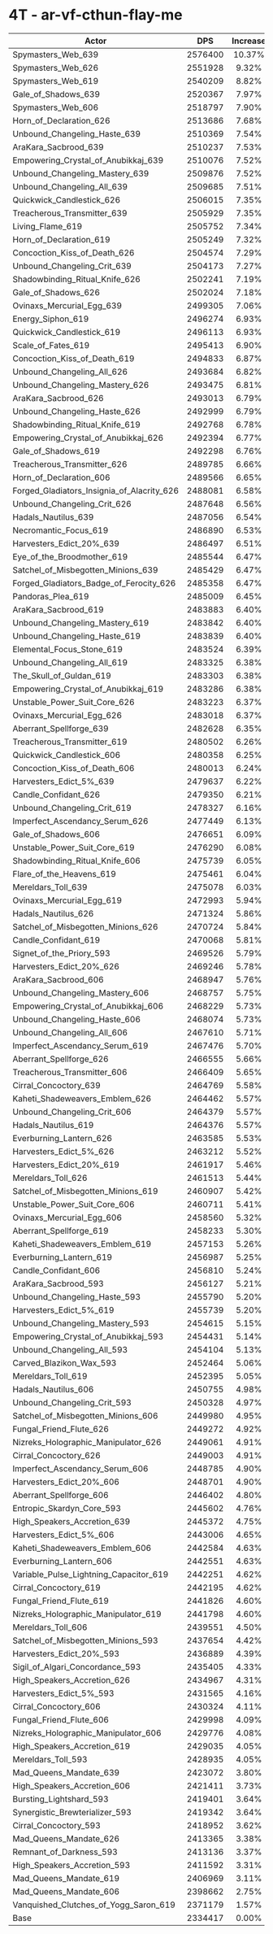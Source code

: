 # 4T - ar-vf-cthun-flay-me
| Actor | DPS | Increase |
|---|:---:|:---:|
|Spymasters_Web_639|2576400|10.37%|
|Spymasters_Web_626|2551928|9.32%|
|Spymasters_Web_619|2540209|8.82%|
|Gale_of_Shadows_639|2520367|7.97%|
|Spymasters_Web_606|2518797|7.90%|
|Horn_of_Declaration_626|2513686|7.68%|
|Unbound_Changeling_Haste_639|2510369|7.54%|
|AraKara_Sacbrood_639|2510237|7.53%|
|Empowering_Crystal_of_Anubikkaj_639|2510076|7.52%|
|Unbound_Changeling_Mastery_639|2509876|7.52%|
|Unbound_Changeling_All_639|2509685|7.51%|
|Quickwick_Candlestick_626|2506015|7.35%|
|Treacherous_Transmitter_639|2505929|7.35%|
|Living_Flame_619|2505752|7.34%|
|Horn_of_Declaration_619|2505249|7.32%|
|Concoction_Kiss_of_Death_626|2504574|7.29%|
|Unbound_Changeling_Crit_639|2504173|7.27%|
|Shadowbinding_Ritual_Knife_626|2502241|7.19%|
|Gale_of_Shadows_626|2502024|7.18%|
|Ovinaxs_Mercurial_Egg_639|2499305|7.06%|
|Energy_Siphon_619|2496274|6.93%|
|Quickwick_Candlestick_619|2496113|6.93%|
|Scale_of_Fates_619|2495413|6.90%|
|Concoction_Kiss_of_Death_619|2494833|6.87%|
|Unbound_Changeling_All_626|2493684|6.82%|
|Unbound_Changeling_Mastery_626|2493475|6.81%|
|AraKara_Sacbrood_626|2493013|6.79%|
|Unbound_Changeling_Haste_626|2492999|6.79%|
|Shadowbinding_Ritual_Knife_619|2492768|6.78%|
|Empowering_Crystal_of_Anubikkaj_626|2492394|6.77%|
|Gale_of_Shadows_619|2492298|6.76%|
|Treacherous_Transmitter_626|2489785|6.66%|
|Horn_of_Declaration_606|2489566|6.65%|
|Forged_Gladiators_Insignia_of_Alacrity_626|2488081|6.58%|
|Unbound_Changeling_Crit_626|2487648|6.56%|
|Hadals_Nautilus_639|2487056|6.54%|
|Necromantic_Focus_619|2486890|6.53%|
|Harvesters_Edict_20%_639|2486497|6.51%|
|Eye_of_the_Broodmother_619|2485544|6.47%|
|Satchel_of_Misbegotten_Minions_639|2485429|6.47%|
|Forged_Gladiators_Badge_of_Ferocity_626|2485358|6.47%|
|Pandoras_Plea_619|2485009|6.45%|
|AraKara_Sacbrood_619|2483883|6.40%|
|Unbound_Changeling_Mastery_619|2483842|6.40%|
|Unbound_Changeling_Haste_619|2483839|6.40%|
|Elemental_Focus_Stone_619|2483524|6.39%|
|Unbound_Changeling_All_619|2483325|6.38%|
|The_Skull_of_Guldan_619|2483303|6.38%|
|Empowering_Crystal_of_Anubikkaj_619|2483286|6.38%|
|Unstable_Power_Suit_Core_626|2483223|6.37%|
|Ovinaxs_Mercurial_Egg_626|2483018|6.37%|
|Aberrant_Spellforge_639|2482628|6.35%|
|Treacherous_Transmitter_619|2480502|6.26%|
|Quickwick_Candlestick_606|2480358|6.25%|
|Concoction_Kiss_of_Death_606|2480013|6.24%|
|Harvesters_Edict_5%_639|2479637|6.22%|
|Candle_Confidant_626|2479350|6.21%|
|Unbound_Changeling_Crit_619|2478327|6.16%|
|Imperfect_Ascendancy_Serum_626|2477449|6.13%|
|Gale_of_Shadows_606|2476651|6.09%|
|Unstable_Power_Suit_Core_619|2476290|6.08%|
|Shadowbinding_Ritual_Knife_606|2475739|6.05%|
|Flare_of_the_Heavens_619|2475461|6.04%|
|Mereldars_Toll_639|2475078|6.03%|
|Ovinaxs_Mercurial_Egg_619|2472993|5.94%|
|Hadals_Nautilus_626|2471324|5.86%|
|Satchel_of_Misbegotten_Minions_626|2470724|5.84%|
|Candle_Confidant_619|2470068|5.81%|
|Signet_of_the_Priory_593|2469526|5.79%|
|Harvesters_Edict_20%_626|2469246|5.78%|
|AraKara_Sacbrood_606|2468947|5.76%|
|Unbound_Changeling_Mastery_606|2468757|5.75%|
|Empowering_Crystal_of_Anubikkaj_606|2468229|5.73%|
|Unbound_Changeling_Haste_606|2468074|5.73%|
|Unbound_Changeling_All_606|2467610|5.71%|
|Imperfect_Ascendancy_Serum_619|2467476|5.70%|
|Aberrant_Spellforge_626|2466555|5.66%|
|Treacherous_Transmitter_606|2466409|5.65%|
|Cirral_Concoctory_639|2464769|5.58%|
|Kaheti_Shadeweavers_Emblem_626|2464462|5.57%|
|Unbound_Changeling_Crit_606|2464379|5.57%|
|Hadals_Nautilus_619|2464376|5.57%|
|Everburning_Lantern_626|2463585|5.53%|
|Harvesters_Edict_5%_626|2463212|5.52%|
|Harvesters_Edict_20%_619|2461917|5.46%|
|Mereldars_Toll_626|2461513|5.44%|
|Satchel_of_Misbegotten_Minions_619|2460907|5.42%|
|Unstable_Power_Suit_Core_606|2460711|5.41%|
|Ovinaxs_Mercurial_Egg_606|2458560|5.32%|
|Aberrant_Spellforge_619|2458233|5.30%|
|Kaheti_Shadeweavers_Emblem_619|2457153|5.26%|
|Everburning_Lantern_619|2456987|5.25%|
|Candle_Confidant_606|2456810|5.24%|
|AraKara_Sacbrood_593|2456127|5.21%|
|Unbound_Changeling_Haste_593|2455790|5.20%|
|Harvesters_Edict_5%_619|2455739|5.20%|
|Unbound_Changeling_Mastery_593|2454615|5.15%|
|Empowering_Crystal_of_Anubikkaj_593|2454431|5.14%|
|Unbound_Changeling_All_593|2454104|5.13%|
|Carved_Blazikon_Wax_593|2452464|5.06%|
|Mereldars_Toll_619|2452395|5.05%|
|Hadals_Nautilus_606|2450755|4.98%|
|Unbound_Changeling_Crit_593|2450328|4.97%|
|Satchel_of_Misbegotten_Minions_606|2449980|4.95%|
|Fungal_Friend_Flute_626|2449272|4.92%|
|Nizreks_Holographic_Manipulator_626|2449061|4.91%|
|Cirral_Concoctory_626|2449003|4.91%|
|Imperfect_Ascendancy_Serum_606|2448785|4.90%|
|Harvesters_Edict_20%_606|2448701|4.90%|
|Aberrant_Spellforge_606|2446402|4.80%|
|Entropic_Skardyn_Core_593|2445602|4.76%|
|High_Speakers_Accretion_639|2445372|4.75%|
|Harvesters_Edict_5%_606|2443006|4.65%|
|Kaheti_Shadeweavers_Emblem_606|2442584|4.63%|
|Everburning_Lantern_606|2442551|4.63%|
|Variable_Pulse_Lightning_Capacitor_619|2442251|4.62%|
|Cirral_Concoctory_619|2442195|4.62%|
|Fungal_Friend_Flute_619|2441826|4.60%|
|Nizreks_Holographic_Manipulator_619|2441798|4.60%|
|Mereldars_Toll_606|2439551|4.50%|
|Satchel_of_Misbegotten_Minions_593|2437654|4.42%|
|Harvesters_Edict_20%_593|2436889|4.39%|
|Sigil_of_Algari_Concordance_593|2435405|4.33%|
|High_Speakers_Accretion_626|2434967|4.31%|
|Harvesters_Edict_5%_593|2431565|4.16%|
|Cirral_Concoctory_606|2430324|4.11%|
|Fungal_Friend_Flute_606|2429998|4.09%|
|Nizreks_Holographic_Manipulator_606|2429776|4.08%|
|High_Speakers_Accretion_619|2429035|4.05%|
|Mereldars_Toll_593|2428935|4.05%|
|Mad_Queens_Mandate_639|2423072|3.80%|
|High_Speakers_Accretion_606|2421411|3.73%|
|Bursting_Lightshard_593|2419401|3.64%|
|Synergistic_Brewterializer_593|2419342|3.64%|
|Cirral_Concoctory_593|2418952|3.62%|
|Mad_Queens_Mandate_626|2413365|3.38%|
|Remnant_of_Darkness_593|2413136|3.37%|
|High_Speakers_Accretion_593|2411592|3.31%|
|Mad_Queens_Mandate_619|2406969|3.11%|
|Mad_Queens_Mandate_606|2398662|2.75%|
|Vanquished_Clutches_of_Yogg_Saron_619|2371179|1.57%|
|Base|2334417|0.00%|
